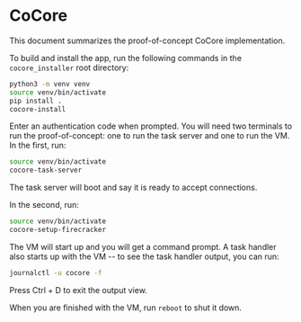 # CoCore

This document summarizes the proof-of-concept CoCore implementation.

To build and install the app, run the following commands in the `cocore_installer` root directory:

```bash
python3 -m venv venv
source venv/bin/activate
pip install .
cocore-install
```

Enter an authentication code when prompted. You will need two terminals to run the proof-of-concept: one to run the task server and one to run the VM. In the first, run:

```bash
source venv/bin/activate
cocore-task-server
```

The task server will boot and say it is ready to accept connections.

In the second, run:

```bash
source venv/bin/activate
cocore-setup-firecracker
```

The VM will start up and you will get a command prompt. A task handler also starts up with the VM -- to see the task handler output, you can run:

```bash
journalctl -u cocore -f
```

Press Ctrl + D to exit the output view.

When you are finished with the VM, run `reboot` to shut it down.
